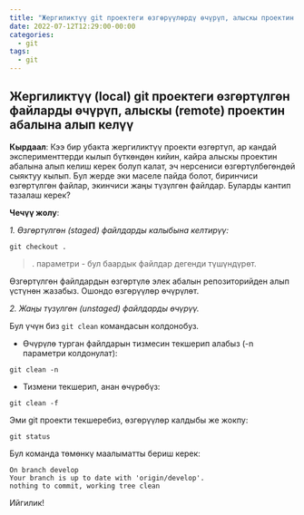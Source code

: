 ```yaml
---
title: "Жергиликтүү git проектеги өзгөрүүлөрдү өчүрүп, алыскы проектин абалына алып келүү"
date: 2022-07-12T12:29:00-00:00
categories:
  - git
tags:
  - git
---
```


## Жергиликтүү (local) git проектеги өзгөртүлгөн файларды өчүрүп, алыскы (remote) проектин абалына алып келүү

**Кырдаал**:
Кээ бир убакта жергиликтүү проекти өзгөртүп, ар кандай эксперименттерди кылып бүткөндөн кийин, кайра алыскы проектин абалына алып келиш керек болуп калат, 
эч нерсениси өзгөртүлбөгөндөй сыяктуу кылып. Бул жерде эки маселе пайда болот, биринчиси өзгөртүлгөн файлар, экинчиси жаңы түзүлгөн файлдар. 
Буларды кантип тазалаш керек?

**Чечүү жолу**:

*1. Өзгөртүлгөн (staged) файлдарды калыбына келтирүү:*
~~~ git
git checkout .
~~~
>  . параметри - бул баардык файлдар дегенди түшүндүрөт.
  
Өзгөртүлгөн файлдардын өзгөртүлө элек абалын репозиторийден алып үстүнөн жазабыз. Ошондо өзгөрүүлөр өчүрүлөт.
  
*2. Жаңы түзүлгөн (unstaged) файлдарды өчүрүү.*

Бул үчүн биз `git clean` командасын колдонобуз.

* Өчүрүлө турган файлдарын тизмесин текшерип алабыз (-n параметри колдонулат):
~~~ git
git clean -n
~~~
* Тизмени текшерип, анан өчүрөбүз:
~~~ git
git clean -f
~~~

Эми git проекти текшеребиз, өзгөрүүлөр калдыбы же жокпу:
~~~ git
git status
~~~
Бул команда төмөнкү маалыматты бериш керек:
~~~ git
On branch develop
Your branch is up to date with 'origin/develop'.
nothing to commit, working tree clean
~~~

Ийгилик!
